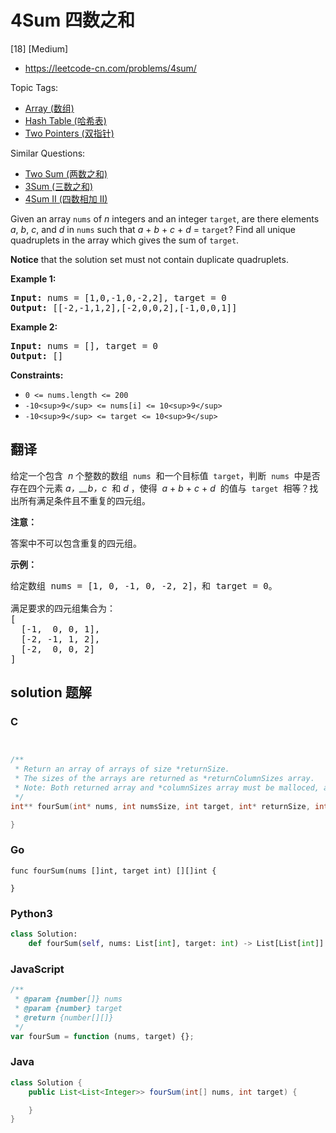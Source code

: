 # 4Sum 四数之和

[18] [Medium]

- https://leetcode-cn.com/problems/4sum/

Topic Tags:

- [Array (数组)](https://leetcode-cn.com/tag/array/)
- [Hash Table (哈希表)](https://leetcode-cn.com/tag/hash-table/)
- [Two Pointers (双指针)](https://leetcode-cn.com/tag/two-pointers/)

Similar Questions:

- [Two Sum (两数之和)](https://leetcode-cn.com/problems/two-sum/)
- [3Sum (三数之和)](https://leetcode-cn.com/problems/3sum/)
- [4Sum II (四数相加 II)](https://leetcode-cn.com/problems/4sum-ii/)

Given an array `nums` of _n_ integers and an integer `target`, are there elements _a_, _b_, _c_, and _d_ in `nums` such that _a_ + _b_ + _c_ + _d_ = `target`? Find all unique quadruplets in the array which gives the sum of `target`.

**Notice** that the solution set must not contain duplicate quadruplets.

**Example 1:**

<pre><strong>Input:</strong> nums = [1,0,-1,0,-2,2], target = 0
<strong>Output:</strong> [[-2,-1,1,2],[-2,0,0,2],[-1,0,0,1]]
</pre>

**Example 2:**

<pre><strong>Input:</strong> nums = [], target = 0
<strong>Output:</strong> []
</pre>

**Constraints:**

- `0 <= nums.length <= 200`
- `-10<sup>9</sup> <= nums[i] <= 10<sup>9</sup>`
- `-10<sup>9</sup> <= target <= 10<sup>9</sup>`

## 翻译

给定一个包含  *n* 个整数的数组  `nums`  和一个目标值  `target`，判断  `nums`  中是否存在四个元素 *a，\_\_b，c*  和 *d* ，使得  *a* + _b_ + _c_ + *d*  的值与  `target`  相等？找出所有满足条件且不重复的四元组。

**注意：**

答案中不可以包含重复的四元组。

**示例：**

<pre>给定数组 nums = [1, 0, -1, 0, -2, 2]，和 target = 0。

满足要求的四元组集合为：
[
  [-1,  0, 0, 1],
  [-2, -1, 1, 2],
  [-2,  0, 0, 2]
]
</pre>

## solution 题解

### C

```c


/**
 * Return an array of arrays of size *returnSize.
 * The sizes of the arrays are returned as *returnColumnSizes array.
 * Note: Both returned array and *columnSizes array must be malloced, assume caller calls free().
 */
int** fourSum(int* nums, int numsSize, int target, int* returnSize, int** returnColumnSizes){

}
```

### Go

```golang
func fourSum(nums []int, target int) [][]int {

}
```

### Python3

```python
class Solution:
    def fourSum(self, nums: List[int], target: int) -> List[List[int]]:
```

### JavaScript

```javascript
/**
 * @param {number[]} nums
 * @param {number} target
 * @return {number[][]}
 */
var fourSum = function (nums, target) {};
```

### Java

```java
class Solution {
    public List<List<Integer>> fourSum(int[] nums, int target) {

    }
}
```
